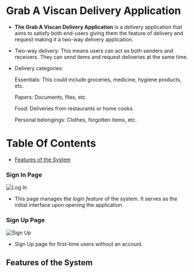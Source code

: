# Grab A Viscan Delivery Application

- **The Grab A Viscan Delivery Application** is a delivery application that aims to satisfy both end-users giving them the feature of delivery and request making it a two-way delivery application.

- Two-way delivery: This means users can act as both senders and receivers. They can send items and request deliveries at the same time.
  
- Delivery categories:
  
  Essentials: This could include groceries, medicine, hygiene products, etc.

  Papers: Documents, files, etc.

  Food: Deliveries from restaurants or home cooks.

  Personal belongings: Clothes, forgotten items, etc.



# Table Of Contents

  - [Features of the System](#features-of-the-system)

  ### Sign In Page
  ![Log In](https://github.com/Francis-Mark-Baguion/GrabAViscan/assets/86809994/3d28ae14-cbcb-4607-aaff-02fa0e738d50)
  - This page manages the *login feature* of the system. It serves as the initial interface upon opening the application.

  ### Sign Up Page
  ![Sign Up]([https://github.com/Francis-Mark-Baguion/GrabAViscan/assets/86809994/3d28ae14-cbcb-4607-aaff-02fa0e738d50](https://github.com/Francis-Mark-Baguion/GrabAViscan/issues/13#issuecomment-2187904817))
  - Sign Up page for first-time users without an account.







## Features of the System
